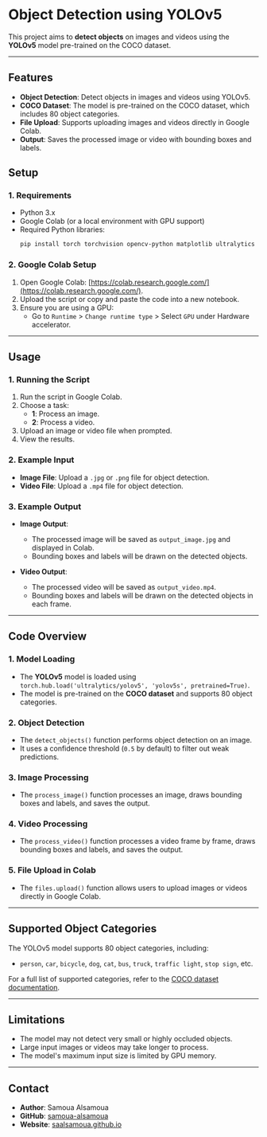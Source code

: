 # Object Detection using YOLOv5

This project aims to **detect objects** on images and videos using the **YOLOv5** model pre-trained on the COCO dataset.

---

## Features
- **Object Detection**: Detect objects in images and videos using YOLOv5.
- **COCO Dataset**: The model is pre-trained on the COCO dataset, which includes 80 object categories.
- **File Upload**: Supports uploading images and videos directly in Google Colab.
- **Output**: Saves the processed image or video with bounding boxes and labels.

## Setup

### 1. Requirements
- Python 3.x
- Google Colab (or a local environment with GPU support)
- Required Python libraries:
  ```bash
  pip install torch torchvision opencv-python matplotlib ultralytics
  ```

### 2. Google Colab Setup
1. Open Google Colab: [https://colab.research.google.com/](https://colab.research.google.com/).
2. Upload the script or copy and paste the code into a new notebook.
3. Ensure you are using a GPU:
   - Go to `Runtime` > `Change runtime type` > Select `GPU` under Hardware accelerator.

---

## Usage

### 1. Running the Script
1. Run the script in Google Colab.
2. Choose a task:
   - **1**: Process an image.
   - **2**: Process a video.
3. Upload an image or video file when prompted.
4. View the results.

### 2. Example Input
- **Image File**: Upload a `.jpg` or `.png` file for object detection.
- **Video File**: Upload a `.mp4` file for object detection.

### 3. Example Output
- **Image Output**:
  - The processed image will be saved as `output_image.jpg` and displayed in Colab.
  - Bounding boxes and labels will be drawn on the detected objects.

- **Video Output**:
  - The processed video will be saved as `output_video.mp4`.
  - Bounding boxes and labels will be drawn on the detected objects in each frame.

---

## Code Overview

### 1. Model Loading
- The **YOLOv5** model is loaded using `torch.hub.load('ultralytics/yolov5', 'yolov5s', pretrained=True)`.
- The model is pre-trained on the **COCO dataset** and supports 80 object categories.

### 2. Object Detection
- The `detect_objects()` function performs object detection on an image.
- It uses a confidence threshold (`0.5` by default) to filter out weak predictions.

### 3. Image Processing
- The `process_image()` function processes an image, draws bounding boxes and labels, and saves the output.

### 4. Video Processing
- The `process_video()` function processes a video frame by frame, draws bounding boxes and labels, and saves the output.

### 5. File Upload in Colab
- The `files.upload()` function allows users to upload images or videos directly in Google Colab.

---

## Supported Object Categories
The YOLOv5 model supports 80 object categories, including:
- `person`, `car`, `bicycle`, `dog`, `cat`, `bus`, `truck`, `traffic light`, `stop sign`, etc.

For a full list of supported categories, refer to the [COCO dataset documentation](https://cocodataset.org/#home).

---

## Limitations
- The model may not detect very small or highly occluded objects.
- Large input images or videos may take longer to process.
- The model's maximum input size is limited by GPU memory.

---

## Contact
- **Author**: Samoua Alsamoua
- **GitHub**: [samoua-alsamoua](https://github.com/samoua-alsamoua)
- **Website**: [saalsamoua.github.io](https://samoua-alsamoua.github.io/saalsamoua/)
```
